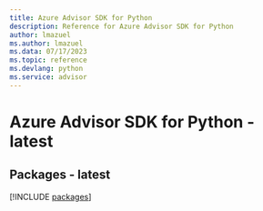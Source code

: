 ```yaml
---
title: Azure Advisor SDK for Python
description: Reference for Azure Advisor SDK for Python
author: lmazuel
ms.author: lmazuel
ms.data: 07/17/2023
ms.topic: reference
ms.devlang: python
ms.service: advisor
---
```

# Azure Advisor SDK for Python - latest
## Packages - latest
[!INCLUDE [packages](advisor-index.md)]
